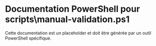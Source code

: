 # Documentation PowerShell pour scripts\manual-validation.ps1

Cette documentation est un placeholder et doit être générée par un outil PowerShell spécifique.
